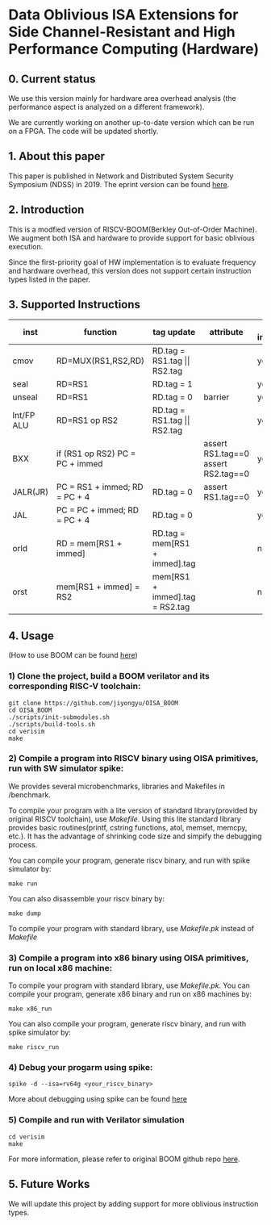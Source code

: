 # Data Oblivious ISA Extensions for Side Channel-Resistant and High Performance Computing (Hardware)

## 0. Current status
We use this version mainly for hardware area overhead analysis (the performance aspect is analyzed on a different framework).

We are currently working on another up-to-date version which can be run on a FPGA. The code will be updated shortly.

## 1. About this paper

This paper is published in Network and Distributed System Security Symposium (NDSS) in 2019. The eprint version can be found [here](https://eprint.iacr.org/2018/808.pdf).

## 2. Introduction

This is a modfied version of RISCV-BOOM(Berkley Out-of-Order Machine). We augment both ISA and hardware to provide support for basic oblivious execution. 

Since the first-priority goal of HW implementation is to evaluate frequency and hardware overhead, this version does not support certain instruction types listed in the paper.

## 3. Supported Instructions


| inst       | function                             | tag update                     | attribute                           | if implemented |
|------------|--------------------------------------|--------------------------------|-------------------------------------|----------------|
| cmov       | RD=MUX(RS1,RS2,RD)                   | RD.tag = RS1.tag \|\| RS2.tag  |                                     | yes            |
| seal       | RD=RS1                               | RD.tag = 1                     |                                     | yes            |
| unseal     | RD=RS1                               | RD.tag = 0                     | barrier                             | yes            |
| Int/FP ALU | RD=RS1 op RS2                        | RD.tag = RS1.tag \|\| RS2.tag  |                                     | yes            |
| BXX        | if (RS1 op RS2)      PC = PC + immed |                                | assert RS1.tag==0 assert RS2.tag==0 | yes            |
| JALR(JR)   | PC = RS1 + immed; RD = PC + 4        | RD.tag = 0                     | assert RS1.tag==0                   | yes            |
| JAL        | PC = PC + immed; RD = PC + 4         | RD.tag = 0                     |                                     | yes            |
| orld       | RD = mem[RS1 + immed]                | RD.tag = mem[RS1 + immed].tag  |                                     | no             |
| orst       | mem[RS1 + immed] = RS2               | mem[RS1 + immed].tag = RS2.tag |                                     | no             |

## 4. Usage
(How to use BOOM can be found [here](https://github.com/esperantotech/boom-template))
### 1) Clone the project, build a BOOM verilator and its corresponding RISC-V toolchain:
```
git clone https://github.com/jiyongyu/OISA_BOOM
cd OISA_BOOM
./scripts/init-submodules.sh
./scripts/build-tools.sh
cd verisim
make
```

### 2) Compile a program into RISCV binary using OISA primitives, run with SW simulator **spike**:
We provides several microbenchmarks, libraries and Makefiles in /benchmark.

To compile your program with a lite version of standard library(provided by original RISCV toolchain), use *Makefile*.
Using this lite standard library provides basic routines(printf, cstring functions, atol, memset, memcpy, etc.). It has the advantage of shrinking code size and simpify the debugging process.

You can compile your program, generate riscv binary, and run with spike simulator by:
```
make run
```
You can also disassemble your riscv binary by:
```
make dump
```
To compile your program with standard library, use *Makefile.pk* instead of *Makefile*

### 3) Compile a program into x86 binary using OISA primitives, run on local x86 machine:
To compile your program with standard library, use *Makefile.pk*.
You can compile your program, generate x86 binary and run on x86 machines by:
```
make x86_run
```
You can also compile your program, generate riscv binary, and run with spike simulator by:
```
make riscv_run
```

### 4) Debug your progarm using spike:
```
spike -d --isa=rv64g <your_riscv_binary>
```
More about debugging using spike can be found [here](https://github.com/riscv/riscv-isa-sim/)

### 5) Compile and run with Verilator simulation
```
cd verisim
make
```
For more information, please refer to original BOOM github repo [here](https://github.com/esperantotech/boom-template).


## 5. Future Works

We will update this project by adding support for more oblivious instruction types.
